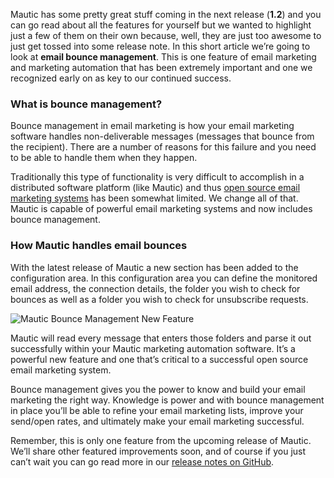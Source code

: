 Mautic has some pretty great stuff coming in the next release (**1.2**) and you can go read about all the features for yourself but we wanted to highlight just a few of them on their own because, well, they are just too awesome to just get tossed into some release note. In this short article we’re going to look at **email bounce management**. This is one feature of email marketing and marketing automation that has been extremely important and one we recognized early on as key to our continued success.

### What is bounce management?

Bounce management in email marketing is how your email marketing software handles non-deliverable messages (messages that bounce from the recipient). There are a number of reasons for this failure and you need to be able to handle them when they happen.

Traditionally this type of functionality is very difficult to accomplish in a distributed software platform (like Mautic) and thus [open source email marketing systems](https://www.mautic.org/blog/open-source-email-marketing/) has been somewhat limited. We change all of that. Mautic is capable of powerful email marketing systems and now includes bounce management.

### How Mautic handles email bounces

With the latest release of Mautic a new section has been added to the configuration area. In this configuration area you can define the monitored email address, the connection details, the folder you wish to check for bounces as well as a folder you wish to check for unsubscribe requests.

![Mautic Bounce Management New Feature](https://www.mautic.org/wp-content/uploads/2015/08/mautic_bounce_management-1024x698.png)


Mautic will read every message that enters those folders and parse it out successfully within your Mautic marketing automation software. It’s a powerful new feature and one that’s critical to a successful open source email marketing system.

Bounce management gives you the power to know and build your email marketing the right way. Knowledge is power and with bounce management in place you’ll be able to refine your email marketing lists, improve your send/open rates, and ultimately make your email marketing successful.

Remember, this is only one feature from the upcoming release of Mautic. We’ll share other featured improvements soon, and of course if you just can’t wait you can go read more in our [release notes on GitHub](https://github.com/mautic/mautic/releases/tag/1.2.0-beta1).